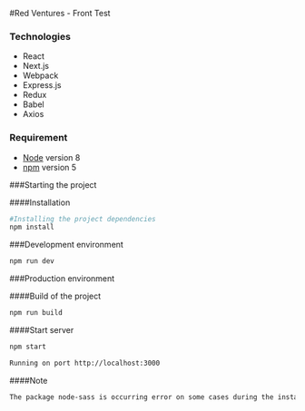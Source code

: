 #Red Ventures - Front Test

### Technologies

- React
- Next.js
- Webpack
- Express.js
- Redux
- Babel
- Axios

### Requirement

- [Node](https://nodejs.org/en/) version 8
- [npm](https://www.npmjs.com/) version 5

###Starting the project

####Installation

```bash
#Installing the project dependencies
npm install
```

###Development environment

```bash
npm run dev
```

###Production environment

####Build of the project

```bash
npm run build
```

####Start server

```bash
npm start
```

```bash
Running on port http://localhost:3000
```

####Note

```bash
The package node-sass is occurring error on some cases during the installation. In Operational Systems that need permission to create folders is necessary to force the installation by use of the config "--unsafe-perm "
```
